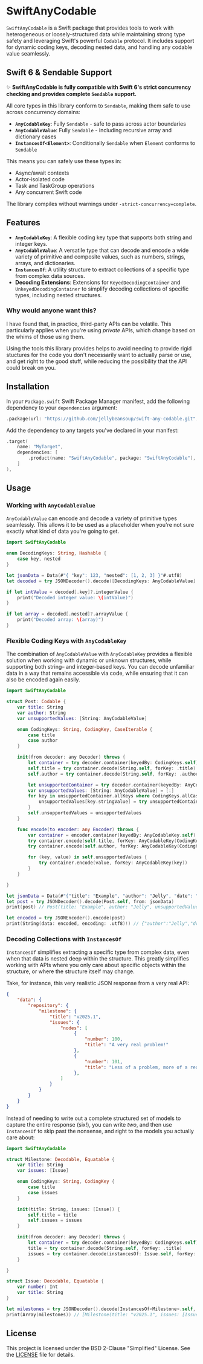 # SwiftAnyCodable

`SwiftAnyCodable` is a Swift package that provides tools to work with heterogeneous or loosely-structured data while maintaining strong type safety and leveraging Swift's powerful `Codable` protocol. It includes support for dynamic coding keys, decoding nested data, and handling any codable value seamlessly.

## Swift 6 & Sendable Support

✨ **SwiftAnyCodable is fully compatible with Swift 6's strict concurrency checking and provides complete `Sendable` support.**

All core types in this library conform to `Sendable`, making them safe to use across concurrency domains:

- **`AnyCodableKey`**: Fully `Sendable` - safe to pass across actor boundaries
- **`AnyCodableValue`**: Fully `Sendable` - including recursive array and dictionary cases
- **`InstancesOf<Element>`**: Conditionally `Sendable` when `Element` conforms to `Sendable`

This means you can safely use these types in:
- Async/await contexts
- Actor-isolated code
- Task and TaskGroup operations
- Any concurrent Swift code

The library compiles without warnings under `-strict-concurrency=complete`.

## Features

- **`AnyCodableKey`**: A flexible coding key type that supports both string and integer keys.
- **`AnyCodableValue`**: A versatile type that can decode and encode a wide variety of primitive and composite values, such as numbers, strings, arrays, and dictionaries.
- **`InstancesOf`**: A utility structure to extract collections of a specific type from complex data sources.
- **Decoding Extensions**: Extensions for `KeyedDecodingContainer` and `UnkeyedDecodingContainer` to simplify decoding collections of specific types, including nested structures.

### Why would anyone want this?

I have found that, in practice, third-party APIs can be volatile. This particularly applies when you're using _private_ APIs, which change based on the whims of those using them.

Using the tools this library provides helps to avoid needing to provide rigid stuctures for the code you don't necessarily want to actually parse or use, and get right to the good stuff, while reducing the possibility that the API could break on you.

## Installation

In your `Package.swift` Swift Package Manager manifest, add the following dependency to your `dependencies` argument:

```swift
.package(url: "https://github.com/jellybeansoup/swift-any-codable.git", from: "1.0.0"),
```

Add the dependency to any targets you've declared in your manifest:

```swift
.target(
    name: "MyTarget",
    dependencies: [
        .product(name: "SwiftAnyCodable", package: "SwiftAnyCodable"),
    ]
),
```

## Usage

### Working with `AnyCodableValue`

`AnyCodableValue` can encode and decode a variety of primitive types seamlessly. This allows it to be used as a placeholder when you're not sure exactly what kind of data you're going to get.

```swift
import SwiftAnyCodable

enum DecodingKeys: String, Hashable {
    case key, nested
}

let jsonData = Data(#"{ "key": 123, "nested": [1, 2, 3] }"#.utf8)
let decoded = try JSONDecoder().decode([DecodingKeys: AnyCodableValue].self, from: jsonData)

if let intValue = decoded[.key]?.integerValue {
    print("Decoded integer value: \(intValue)")
}

if let array = decoded[.nested]?.arrayValue {
    print("Decoded array: \(array)")
}
```

### Flexible Coding Keys with `AnyCodableKey`

The combination of `AnyCodableValue` with `AnyCodableKey` provides a flexible solution when working with dynamic or unknown structures, while supporting both string– and integer-based keys. You can decode unfamiliar data in a way that remains accessible via code, while ensuring that it can also be encoded again easily.

```swift
import SwiftAnyCodable

struct Post: Codable {
    var title: String
    var author: String
    var unsupportedValues: [String: AnyCodableValue]

    enum CodingKeys: String, CodingKey, CaseIterable {
        case title
        case author
    }

    init(from decoder: any Decoder) throws {
        let container = try decoder.container(keyedBy: CodingKeys.self)
        self.title = try container.decode(String.self, forKey: .title)
        self.author = try container.decode(String.self, forKey: .author)

        let unsupportedContainer = try decoder.container(keyedBy: AnyCodableKey.self)
        var unsupportedValues: [String: AnyCodableValue] = [:]
        for key in unsupportedContainer.allKeys where CodingKeys.allCases.map(AnyCodableKey.init).contains(key) == false {
            unsupportedValues[key.stringValue] = try unsupportedContainer.decode(AnyCodableValue.self, forKey: key)
        }
        self.unsupportedValues = unsupportedValues
    }

    func encode(to encoder: any Encoder) throws {
        var container = encoder.container(keyedBy: AnyCodableKey.self)
        try container.encode(self.title, forKey: AnyCodableKey(CodingKeys.title.rawValue))
        try container.encode(self.author, forKey: AnyCodableKey(CodingKeys.author.rawValue))

        for (key, value) in self.unsupportedValues {
            try container.encode(value, forKey: AnyCodableKey(key))
        }
    }

}

let jsonData = Data(#"{"title": "Example", "author": "Jelly", "date": "2025-01-01T12:34:56Z", "draft": true}"#.utf8)
let post = try JSONDecoder().decode(Post.self, from: jsonData)
print(post) // Post(title: "Example", author: "Jelly", unsupportedValues: ["draft": .bool(true), "date": .string("2025-01-01T12:34:56Z")])

let encoded = try JSONEncoder().encode(post)
print(String(data: encoded, encoding: .utf8)!) // {"author":"Jelly","draft":true,"title":"Example","date":"2025-01-01T12:34:56Z"}
```

### Decoding Collections with `InstancesOf`

`InstancesOf` simplifies extracting a specific type from complex data, even when that data is nested deep within the structure. This greatly simplifies working with APIs where you only care about specific objects within the structure, or where the structure itself may change.

Take, for instance, this very realistic JSON response from a very real API:

```json
{
    "data": {
        "repository": {
            "milestone": {
                "title": "v2025.1",
                "issues": {
                    "nodes": [
                         {
                             "number": 100,
                             "title": "A very real problem!"
                         },
                         {
                             "number": 101,
                             "title": "Less of a problem, more of a request."
                         },
                    ]
                }
            }
        }
    }
}
```

Instead of needing to write out a complete structured set of models to capture the entire response (six!), you can write _two_, and then use `InstancesOf` to skip past the nonsense, and right to the models you actually care about:

```swift
import SwiftAnyCodable

struct Milestone: Decodable, Equatable {
    var title: String
    var issues: [Issue]

    enum CodingKeys: String, CodingKey {
        case title
        case issues
    }

    init(title: String, issues: [Issue]) {
        self.title = title
        self.issues = issues
    }

    init(from decoder: any Decoder) throws {
        let container = try decoder.container(keyedBy: CodingKeys.self)
        title = try container.decode(String.self, forKey: .title)
        issues = try container.decode(instancesOf: Issue.self, forKey: .issues)
    }

}

struct Issue: Decodable, Equatable {
    var number: Int
    var title: String
}

let milestones = try JSONDecoder().decode(InstancesOf<Milestone>.self, from: jsonData)
print(Array(milestones)) // [Milestone(title: "v2025.1", issues: [Issue(number: 100, title: "A very real problem!"), Issue(number: 101, title: "Less of a problem, more of a request.")])]
```

## License

This project is licensed under the BSD 2-Clause "Simplified" License. See the [LICENSE](LICENSE) file for details.

